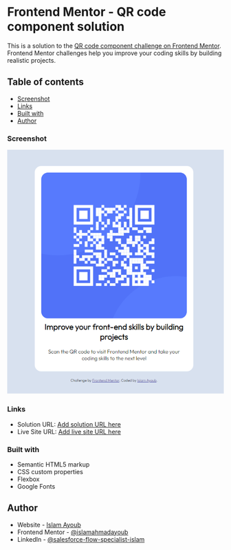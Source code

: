 # Frontend Mentor - QR code component solution

This is a solution to the [QR code component challenge on Frontend Mentor](https://www.frontendmentor.io/challenges/qr-code-component-iux_sIO_H). Frontend Mentor challenges help you improve your coding skills by building realistic projects. 

## Table of contents

- [Screenshot](#screenshot)
- [Links](#links)
- [Built with](#built-with)
- [Author](#author)



### Screenshot
![img.png](screenshot.png)

### Links

- Solution URL: [Add solution URL here](https://github.com/islamahmadayoub/Frontend_Mentor_QR_Code)
- Live Site URL: [Add live site URL here](https://your-live-site-url.com)

### Built with

- Semantic HTML5 markup
- CSS custom properties
- Flexbox
- Google Fonts

## Author

- Website - [Islam Ayoub](https://www.kind-force.com)
- Frontend Mentor - [@islamahmadayoub](https://www.frontendmentor.io/profile/islamahmadayoub)
- LinkedIn - [@salesforce-flow-specialist-islam](https://www.linkedin.com/in/salesforce-flow-specialist-islam/)

